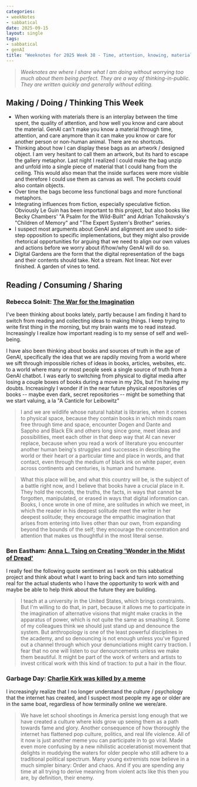 ```yaml
---
categories:
- weekNotes
- sabbatical
date: 2025-09-15
layout: single
tags:
- sabbatical
- genAI
title: "Weeknotes for 2025 Week 38 - Time, attention, knowing, materials, care, digital gardens, books, and internet culture"
---
```


> *Weeknotes are where I share what I am doing without worrying too much about them being perfect. They are a way of thinking-in-public. They are written quickly and generally without editing.*

## Making / Doing / Thinking This Week

- When working with materials there is an interplay between the time spent, the quality of attention, and how well you know and care about the material. GenAI can't make you know a material through time, attention, and care anymore than it can make you know or care for another person or non-human animal. There are no shortcuts.
- Thinking about how I can display these bags as an artwork / designed object. I am very hesitant to call them an artwork, but its hard to escape the gallery metaphor. Last night I realized I could make the bag unzip and unfold into a single piece of material that I could hang from the ceiling. This would also mean that the inside surfaces were more visible and therefore I could use them as canvas as well. The pockets could also contain objects.
- Over time the bags become less functional bags and more functional metaphors.
- Integrating influences from fiction, especially speculative fiction. Obviously Le Guin has been important to this project, but also books like Becky Chambers' "A Psalm for the Wild-Built" and Adrian Tchaikovsky's "Children of Memory" and "The Expert System's Brother" series.
- I suspect most arguments about GenAI and alignment are used to side-step opposition to specific implementations, but they might also provide rhetorical opportunities for arguing that we need to align our own values and actions before we worry about if/how/why GenAI will do so.
- Digital Gardens are the form that the digital representation of the bags and their contents should take. Not a stream. Not linear. Not ever finished. A garden of vines to tend.

## Reading / Consuming / Sharing

### Rebecca Solnit: [The War for the Imagination](https://www.meditationsinanemergency.com/the-war-for-the-imagination/)

I've been thinking about books lately, partly because I am finding it hard to switch from reading and collecting ideas to making things. I keep trying to write first thing in the morning, but my brain wants me to read instead. Increasingly I realize how important reading is to my sense of self and well-being.

I have also been thinking about books and sources of truth in the age of GenAI, specifically the idea that we are rapdily moving from a world where we sift through impossible riches of ideas in books, articles, websites, etc. to a world where many or most people seek a single source of truth from a GenAI chatbot. I was early to switching from physical to digital media after losing a couple boxes of books during a move in my 20s, but I'm having my doubts. Increasingly I wonder if in the near future physical repositories of books -- maybe even dark, secret repositories -- might be something that we start valuing, a la "A Canticle for Leibowitz"

> I and we are wildlife whose natural habitat is libraries, when it comes to physical space, because they contain books in which minds roam free through time and space, encounter Dogen and Dante and Sappho and Black Elk and others long since gone, meet ideas and possibilities, meet each other in that deep way that AI can never replace, because when you read a work of literature you encounter another human being's struggles and successes in describing the world or their heart or a particular time and place in words, and that contact, even through the medium of black ink on white paper, even across continents and centuries, is human and humane.

> What this place will be, and what this country will be, is the subject of a battle right now, and I believe that books have a crucial place in it. They hold the records, the truths, the facts, in ways that cannot be forgotten, manipulated, or erased in ways that digital information can. Books, I once wrote in one of mine, are solitudes in which we meet, in which the reader in his deepest solitude meet the writer in her deepest solitude; they encourage the empathic imagination that arises from entering into lives other than our own, from expanding beyond the bounds of the self; they encourage the concentration and attention that makes us thoughtful in the most literal sense.

### Ben Eastham: [Anna L. Tsing on Creating 'Wonder in the Midst of Dread'](https://artreview.com/anna-l-tsing-on-creating-wonder-in-the-midst-of-dread/)

I really feel the following quote sentiment as I work on this sabbatical project and think about what I want to bring back and turn into something real for the actual students who I have the opportunity to work with and maybe be able to help think about the future they are building.

> I teach at a university in the United States, which brings constraints. But I'm willing to do that, in part, because it allows me to participate in the imagination of alternative visions that might make cracks in the apparatus of power, which is not quite the same as smashing it. Some of my colleagues think we should just stand up and denounce the system. But anthropology is one of the least powerful disciplines in the academy, and so denouncing is not enough unless you've figured out a channel through which your denunciations might carry traction. I fear that no one will listen to our denouncements unless we make them beautiful. It might be part of the work of writers and artists to invest critical work with this kind of traction: to put a hair in the flour.

### Garbage Day: [Charlie Kirk was killed by a meme](https://www.garbageday.email/p/charlie-kirk-was-killed-by-a-meme)

I increasingly realize that I no longer understand the culture / psychology that the internet has created, and I suspect most people my age or older are in the same boat, regardless of how terminally online we were/are.

> We have let school shootings in America persist long enough that we have created a culture where kids grow up seeing them as a path towards fame and glory. Another consequence of how thoroughly the internet has flattened pop culture, politics, and real life violence. All of it now is just another meme you can participate in to go viral. Made even more confusing by a new nihilistic accelerationist movement that delights in muddying the waters for older people who still adhere to a traditional political spectrum. Many young extremists now believe in a much simpler binary: Order and chaos. And if you are spending any time at all trying to derive meaning from violent acts like this then you are, by definition, their enemy.
